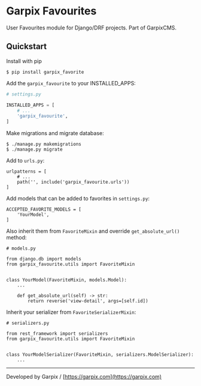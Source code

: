 # Garpix Favourites


User Favourites module for Django/DRF projects. Part of GarpixCMS.

## Quickstart

Install with pip 

    $ pip install garpix_favorite

Add the `garpix_favourite` to your INSTALLED_APPS:

```python
# settings.py

INSTALLED_APPS = [
    # ...
    'garpix_favourite',
]
```

Make migrations and migrate database:

    $ ./manage.py makemigrations
    $ ./manage.py migrate

Add to `urls.py`:

```
urlpatterns = [
    # ...
    path('', include('garpix_favourite.urls'))
]
```
Add models that can be added to favorites in `settings.py`:

```
ACCEPTED_FAVORITE_MODELS = [
    'YourModel',
]
```

Also inherit them from `FavoriteMixin` and override `get_absolute_url()` method:
```
# models.py

from django.db import models
from garpix_favourite.utils import FavoriteMixin


class YourModel(FavoriteMixin, models.Model):
    ...

    def get_absolute_url(self) -> str:
        return reverse('view-detail', args=[self.id])
```

Inherit your serializer from `FavoriteSerializerMixin`:
```
# serializers.py

from rest_framework import serializers
from garpix_favourite.utils import FavoriteMixin


class YourModelSerializer(FavoriteMixin, serializers.ModelSerializer):
    ...
```

---

Developed by Garpix / [https://garpix.com](https://garpix.com)